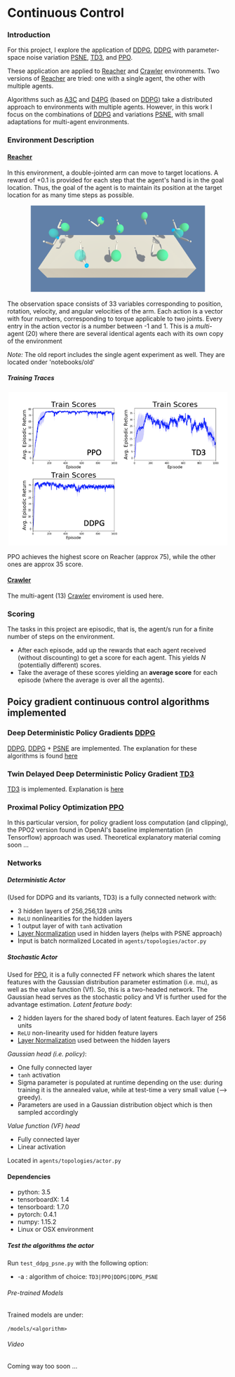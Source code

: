 [actor-critic]: assets/actor-critic.png

[image1]: assets/reachers.gif
[image2]: assets/crawler.png
[discounted_state_visitation]: assets/discounted_state_visitation.png
[Reacher]: https://github.com/Unity-Technologies/ml-agents/blob/master/docs/Learning-Environment-Examples.md#reacher 
[Crawler]: https://github.com/Unity-Technologies/ml-agents/blob/master/docs/Learning-Environment-Examples.md#crawler

[PPO]:   https://arxiv.org/pdf/1707.06347.pdf
[A3C]:   https://arxiv.org/pdf/1602.01783.pdf
[D4PG]: https://openreview.net/pdf?id=SyZipzbCb
[DQN]:  https://storage.googleapis.com/deepmind-media/dqn/DQNNaturePaper.pdf

[DPG]:  http://proceedings.mlr.press/v32/silver14.pdf
[DDPG]: https://arxiv.org/pdf/1509.02971.pdf
[PSNE]:  https://arxiv.org/pdf/1706.01905.pdf
[TD3]: https://arxiv.org/pdf/1802.09477.pdf

[karpathy_rl_blog]: http://karpathy.github.io/2016/05/31/rl/
[lilian_weng_policy_gradient]:https://lilianweng.github.io/lil-log/2018/04/08/policy-gradient-algorithms.html#policy-gradient
[Layer Normalization]: https://arxiv.org/abs/1607.06450
# Continuous Control
### Introduction

For this project, I explore the application of [DDPG], [DDPG] with parameter-space noise variation [PSNE], [TD3], and [PPO].
 
These application are applied to [Reacher] and [Crawler] environments. Two versions of [Reacher] are tried: one with a single agent, the other with multiple agents. 

Algorithms such as [A3C] and [D4PG] (based on [DDPG]) take a distributed approach to environments with multiple agents. However, in this work I focus on the combinations of [DDPG] and variations [PSNE], with small adaptations for multi-agent environments.


### Environment Description

#### [Reacher]

In this environment, a double-jointed arm can move to target locations. A reward of +0.1 is provided for each step that the agent's hand is in the goal location. Thus, the goal of the agent is to maintain its position at the target location for as many time steps as possible.

<div style="text-align: center"><img src="assets/reachers_frozen.png" alt="Reacher" width="400" height="200" ></div>

The observation space consists of 33 variables corresponding to position, rotation, velocity, and angular velocities of the arm. Each action is a vector with four numbers, corresponding to torque applicable to two joints. Every entry in the action vector is a number between -1 and 1.
This is a *multi*-agent (20) where there are several identical agents each with its own copy of the environment

*Note:* The old report includes the single agent experiment as well. They are located onder 'notebooks/old'

##### Training Traces
<div style="text-align: center"><img src="assets/Comparative_Results.png" alt="Train Comparisons" width="500" height="350" ></div>

PPO achieves the highest score on Reacher (approx 75), while the other ones are approx 35 score.


#### [Crawler]
The multi-agent (13) [Crawler] enviroment is used here.


### Scoring
The tasks in this project are episodic, that is, the agent/s run for a finite number of steps on the environment.
- After each episode, add up the rewards that each agent received (without discounting) to get a score for each agent.  This yields *N* (potentially different) scores.
- Take the average of these scores yielding an **average score** for each episode (where the average is over all the agents).


## Poicy gradient continuous control algorithms implemented

### Deep Deterministic Policy Gradients [DDPG]
[DDPG], [DDPG] + [PSNE] are implemented. The explanation for these algorithms is found
[here](ddpg.md)


### Twin Delayed Deep Deterministic Policy Gradient [TD3]
[TD3] is implemented. Explanation is [here](td3.md)


### Proximal Policy Optimization [PPO]
In this particular version, for policy gradient loss computation (and clipping), the PPO2 version found in OpenAI's baseline implementation (in Tensorflow) approach was used.
Theoretical explanatory material coming soon ...


### Networks
##### Deterministic Actor
(Used for DDPG and its variants, TD3) is a fully connected network with:
 - 3 hidden layers of 256,256,128 units
 - `ReLU` nonlinearities for the hidden layers
 - 1 output layer of with `tanh` activation
 - [Layer Normalization] used in hidden layers (helps with PSNE approach)
 - Input is batch normalized
Located in `agents/topologies/actor.py`

##### Stochastic Actor
Used for [PPO], it is a fully connected FF network which shares the latent features with the Gaussian distribution parameter estimation (i.e. mu), as well as the value function (Vf).
So, this is a two-headed network. The Gaussian head serves as the stochastic policy and Vf is further used for the advantage estimation.
*Latent feature body*:
- 2 hidden layers for the shared body of latent features. Each layer of 256 units
- `ReLU` non-linearity used for hidden feature layers
- [Layer Normalization] used between the hidden layers

*Gaussian head (i.e. policy)*:
- One fully connected layer
- `tanh` activation
- Sigma parameter is populated at runtime depending on the use: during training it is the annealed value, while at test-time a very small value (--> greedy).
- Parameters are used in a Gaussian distribution object which is then sampled accordingly

*Value function (VF) head*
- Fully connected layer
- Linear activation

Located in `agents/topologies/actor.py`


#### Dependencies
* python: 3.5
* tensorboardX: 1.4
* tensorboard: 1.7.0
* pytorch: 0.4.1
* numpy: 1.15.2
* Linux or OSX environment


##### Test the algorithms the actor
Run `test_ddpg_psne.py` with the following option:
* -a : algorithm of choice: `TD3|PPO|DDPG|DDPG_PSNE`


###### Pre-trained Models
Trained models are under:

`/models/<algorithm>`


###### Video
Coming way too soon ...










